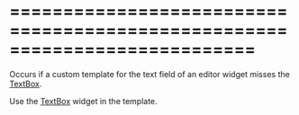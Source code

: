 ===========================================================================
===========================================================================

<!--shortDescription-->
Occurs if a custom template for the text field of an editor widget misses the [TextBox](/Documentation/ApiReference/UI_Widgets/dxTextBox/).
<!--/shortDescription-->

<!--fullDescription-->
Use the [TextBox](/Documentation/ApiReference/UI_Widgets/dxTextBox/) widget in the template.
<!--/fullDescription-->